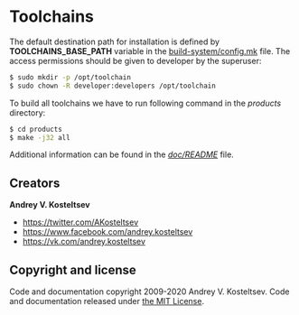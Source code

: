 

Toolchains
==========

The default destination path for installation is defined by **TOOLCHAINS_BASE_PATH** variable
in the [build-system/config.mk](build-system/config.mk) file. The access permissions
should be given to developer by the superuser:

```Bash
$ sudo mkdir -p /opt/toolchain
$ sudo chown -R developer:developers /opt/toolchain
```

To build all toolchains we have to run following command in the *products* directory:

```Bash
$ cd products
$ make -j32 all
```

Additional information can be found in the [*doc/README*](doc/README) file.


Creators
--------

**Andrey V. Kosteltsev**

* <https://twitter.com/AKosteltsev>
* <https://www.facebook.com/andrey.kosteltsev>
* <https://vk.com/andrey.kosteltsev>


Copyright and license
---------------------

Code and documentation copyright 2009-2020 Andrey V. Kosteltsev.
Code and documentation released under [the MIT License](LICENSE).

